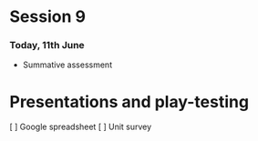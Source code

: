 # Session 9 

### Today, 11th June

* Summative assessment 

# Presentations and play-testing

[ ] Google spreadsheet
[ ] Unit survey